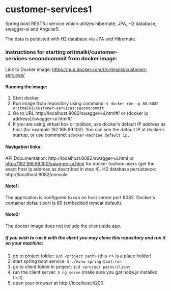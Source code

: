 # customer-services1
Spring boot RESTful service which utilizes hibernate, JPA, H2 database, swagger-ui and Angular5.

The data is persisted with H2 database via JPA and Hibernate. 

### Instructions for starting oritmalki/customer-services:secondcommit from docker image:

Link to Docker image: https://hub.docker.com/r/oritmalki/customer-services/

#### Running the image:

1. Start docker.
2. Run image from repository using command: ```$ docker run -p 80:8082 oritmalki/customer-services:secondcommit```
3. Go to URL http://localhost:8082/swagger-ui.html#/ or {docker ip address}/swagger-ui.html#/
4. If you are using virtual box or toolbox, use docker’s default IP address as host (for example 192.168.99.100). You can see the default IP at docker’s startup, or use command: ```$docker-machine default ip.```

#### Navigation links:
API Documentation: http://localhost:8082/swagger-ui.html or http://192.168.99.100/swagger-ui.html for docker toolbox users (get the exact host ip address as described in step 4).
H2 database persistance: http://localhost:8082/console

#### Note1: 
The application is configured to run on host server port 8082. Docker's container default port is 80 (embedded tomcat default).

#### Note2: 
The docker image does not include the client-side app.

##### If you wish to run it with the client you may clone this repository and run it on your machine:
1. go to project folder: ```$cd <project path>``` (this <> is a place holder)
2. start spring boot service: ```$ ./mvnw spring-boot:run```
3. go to client folder in project: ```$cd <project path>/client```
4. run the client server: ```$ ng serve``` (make sure you got node.js installed first)
5. open your browser at http://localhost:4200


